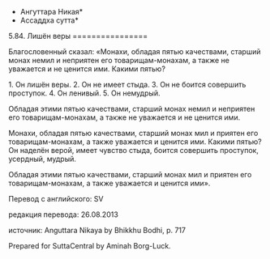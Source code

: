 * Ангуттара Никая*
* Ассаддха сутта*

5\.84\. Лишён веры
\=\=\=\=\=\=\=\=\=\=\=\=\=\=\=\=

Благословенный сказал: «Монахи, обладая пятью качествами, старший монах немил и неприятен его товарищам\-монахам, а также не уважается и не ценится ими\. Какими пятью?

1\. Он лишён веры\.
2\. Он не имеет стыда\.
3\. Он не боится совершить проступок\.
4\. Он ленивый\.
5\. Он немудрый\.

Обладая этими пятью качествами, старший монах немил и неприятен его товарищам\-монахам, а также не уважается и не ценится ими\.

Монахи, обладая пятью качествами, старший монах мил и приятен его товарищам\-монахам, а также уважается и ценится ими\. Какими пятью? Он наделён верой, имеет чувство стыда, боится совершить проступок, усердный, мудрый\.

Обладая этими пятью качествами, старший монах мил и приятен его товарищам\-монахам, а также уважается и ценится ими»\.

Перевод с английского: SV

редакция перевода: 26\.08\.2013

источник: Anguttara Nikaya by Bhikkhu Bodhi, p\. 717

Prepared for SuttaCentral by Aminah Borg\-Luck\.